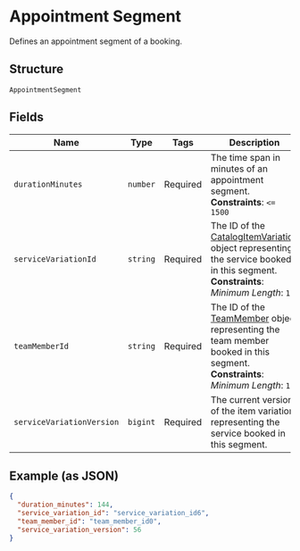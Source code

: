 
# Appointment Segment

Defines an appointment segment of a booking.

## Structure

`AppointmentSegment`

## Fields

| Name | Type | Tags | Description |
|  --- | --- | --- | --- |
| `durationMinutes` | `number` | Required | The time span in minutes of an appointment segment.<br>**Constraints**: `<= 1500` |
| `serviceVariationId` | `string` | Required | The ID of the [CatalogItemVariation](#type-CatalogItemVariation) object representing the service booked in this segment.<br>**Constraints**: *Minimum Length*: `1` |
| `teamMemberId` | `string` | Required | The ID of the [TeamMember](#type-TeamMember) object representing the team member booked in this segment.<br>**Constraints**: *Minimum Length*: `1` |
| `serviceVariationVersion` | `bigint` | Required | The current version of the item variation representing the service booked in this segment. |

## Example (as JSON)

```json
{
  "duration_minutes": 144,
  "service_variation_id": "service_variation_id6",
  "team_member_id": "team_member_id0",
  "service_variation_version": 56
}
```

